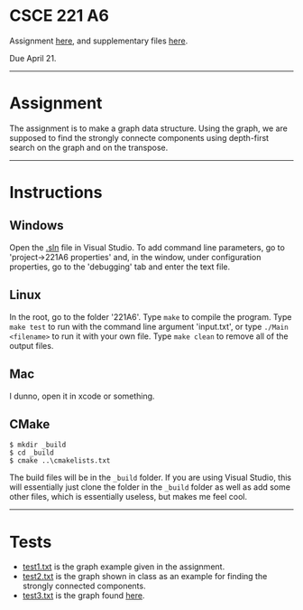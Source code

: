 # CSCE 221 A6
Assignment [here](https://www.dropbox.com/s/vfoyy1ye5c5xkyi/221-16a-A6.pdf?dl=0), 
and supplementary files [here](https://www.dropbox.com/sh/rcykbptpvj9og7n/AADdbkxw-lxc0gcjXpwOeh90a?dl=0).

Due April 21.

---
# Assignment
The assignment is to make a graph data structure.
Using the graph, we are supposed to find the strongly connecte components using
depth-first search on the graph and on the transpose.

---

# Instructions

## Windows
Open the [.sln](https://bitbucket.org/gaikema/csce221-a6/src/983578edd3dae28726b37fc0e60ca098925fafb4/221A6.sln?at=master&fileviewer=file-view-default) file in Visual Studio.
To add command line parameters, go to 'project->221A6 properties' and, in the window, under configuration properties, 
go to the 'debugging' tab and enter the text file.

## Linux
In the root, go to the folder '221A6'.
Type `make` to compile the program.
Type `make test` to run with the command line argument 'input.txt',
or type	`./Main <filename>` to run it with your own file.
Type `make clean` to remove all of the output files.

## Mac
I dunno, open it in xcode or something.

## CMake
```
$ mkdir _build
$ cd _build
$ cmake ..\cmakelists.txt
```
The build files will be in the `_build` folder.
If you are using Visual Studio, this will essentially just clone the folder in the `_build` folder as well as add some other files,
which is essentially useless, but makes me feel cool.

---

# Tests
* [test1.txt](https://bitbucket.org/gaikema/csce221-a6/src/41209edfb34d93d6df8f381c5e0af4cc4e433666/221A6/test1.txt?at=master&fileviewer=file-view-default)
is the graph example given in the assignment.
* [test2.txt](https://bitbucket.org/gaikema/csce221-a6/src/41209edfb34d93d6df8f381c5e0af4cc4e433666/221A6/test2.txt?at=master&fileviewer=file-view-default)
is the graph shown in class as an example for finding the strongly connected components.
* [test3.txt](https://bitbucket.org/gaikema/csce221-a6/src/41209edfb34d93d6df8f381c5e0af4cc4e433666/221A6/test3.txt?at=master&fileviewer=file-view-default)
is the graph found [here](http://courses.cs.tamu.edu/teresa/cpsc211/BFS-DFS/DFS/DFS.html).
